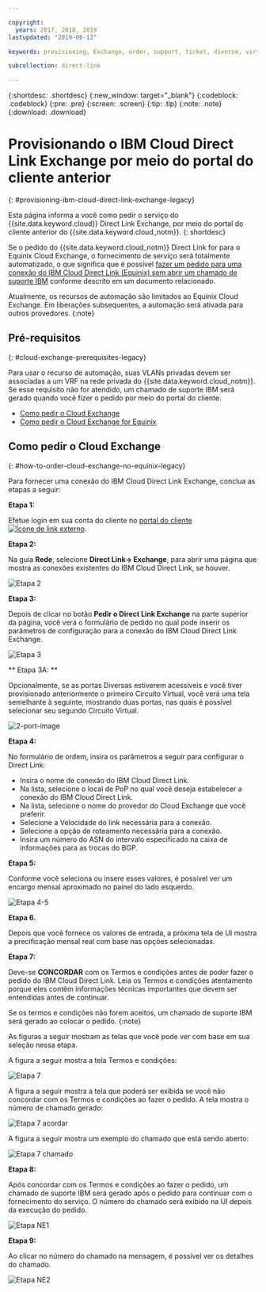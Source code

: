 ```yaml
---

copyright:
  years: 2017, 2018, 2019
lastupdated: "2019-06-12"

keywords: provisioning, Exchange, order, support, ticket, diverse, virtual circuit, parameters, Terms and Conditions, legacy, customer, portal

subcollection: direct-link

---
```


{:shortdesc: .shortdesc}
{:new_window: target="_blank"}
{:codeblock: .codeblock}
{:pre: .pre}
{:screen: .screen}
{:tip: .tip}
{:note: .note}
{:download: .download}

# Provisionando o IBM Cloud Direct Link Exchange por meio do portal do cliente anterior
{: #provisioning-ibm-cloud-direct-link-exchange-legacy}

Esta página informa a você como pedir o serviço do {{site.data.keyword.cloud}} Direct Link Exchange, por meio do portal do cliente anterior do {{site.data.keyword.cloud_notm}}.
{: shortdesc}

Se o pedido do {{site.data.keyword.cloud_notm}} Direct Link for para o Equinix Cloud Exchange, o fornecimento de serviço será totalmente automatizado, o que significa que é possível [fazer um pedido para uma conexão do IBM Cloud Direct Link (Equinix) sem abrir um chamado de suporte IBM](/docs/infrastructure/direct-link?topic=direct-link-provisioning-ibm-cloud-direct-link-exchange-for-equinix-legacy) conforme descrito em um documento relacionado.

Atualmente, os recursos de automação são limitados ao Equinix Cloud Exchange. Em liberações subsequentes, a automação será ativada para outros provedores.
{:note}

## Pré-requisitos
{: #cloud-exchange-prerequisites-legacy}

Para usar o recurso de automação, suas VLANs privadas devem ser associadas a um VRF na rede privada do {{site.data.keyword.cloud_notm}}. Se esse
requisito não for atendido, um chamado de suporte IBM será gerado quando você fizer o pedido por meio do portal do cliente.

 * [Como pedir o Cloud Exchange](#how-to-order-cloud-exchange-no-equinix-legacy)
 * [Como pedir o Cloud Exchange for Equinix](/docs/infrastructure/direct-link?topic=direct-link-provisioning-ibm-cloud-direct-link-exchange-for-equinix-legacy)

## Como pedir o Cloud Exchange
{: #how-to-order-cloud-exchange-no-equinix-legacy}

Para fornecer uma conexão do IBM Cloud Direct Link Exchange, conclua as etapas a seguir:

**Etapa 1:**

Efetue login em sua conta do cliente no [portal do
cliente![Ícone de link externo](../../icons/launch-glyph.svg "Ícone de link externo")](https://control.softlayer.com/).

**Etapa 2:**

Na guia **Rede**, selecione **Direct Link-> Exchange**, para abrir uma página que
mostra as conexões existentes do IBM Cloud Direct Link, se houver.

![Etapa 2](/images/Equinix-Step2.png)

**Etapa 3:**

Depois de clicar no botão **Pedir o Direct Link Exchange** na parte superior da página, você
verá o formulário de pedido no qual pode inserir os parâmetros de configuração para a conexão do IBM Cloud Direct Link
Exchange.

![Etapa 3](/images/Equinix-Step3.png)

** Etapa 3A: **

Opcionalmente, se as portas Diversas estiverem acessíveis e você tiver provisionado anteriormente o primeiro Circuito Virtual, você verá uma tela semelhante à seguinte, mostrando duas portas, nas quais é possível selecionar seu segundo Circuito Virtual.

![2-port-image](/images/exchange-2-ports-image.png)

**Etapa 4:**

No formulário de ordem, insira os parâmetros a seguir para configurar o Direct Link:
  * Insira o nome de conexão do IBM Cloud Direct Link.
  * Na lista, selecione o local de PoP no qual você deseja estabelecer a conexão do IBM Cloud Direct Link.
  * Na lista, selecione o nome do provedor do Cloud Exchange que você preferir.
  * Selecione a Velocidade do link necessária para a conexão.
  * Selecione a opção de roteamento necessária para a conexão.
  * Insira um número do ASN do intervalo especificado na caixa de informações para as trocas do BGP.

**Etapa 5:**

Conforme você seleciona ou insere esses valores, é possível ver um encargo mensal aproximado no painel do lado esquerdo.

![Etapa 4-5](/images/Equinix-Step4-5.png)

**Etapa 6.**

Depois que você fornece os valores de entrada, a próxima tela de UI mostra a precificação mensal real com base nas opções selecionadas.

**Etapa 7:**

Deve-se **CONCORDAR** com os Termos e condições antes de poder fazer o pedido do IBM Cloud Direct Link. Leia os Termos e condições atentamente porque eles contêm informações técnicas importantes que devem ser entendidas antes de continuar. 

Se os termos e condições não forem aceitos, um chamado de suporte IBM será gerado ao colocar o pedido.
{:note}

As figuras a seguir mostram as telas que você pode ver com base em sua seleção nessa etapa.

A figura a seguir mostra a tela Termos e condições:

![Etapa 7](images/Equinix-Step7.png)

A figura a seguir mostra a tela que poderá ser exibida se você não concordar com os Termos e condições ao fazer o pedido. A tela mostra o número de chamado gerado:

![Etapa 7 acordar](/images/Equinix-Step7-NoAgree.png)

A figura a seguir mostra um exemplo do chamado que está sendo aberto:

![Etapa 7 chamado](/images/Equinix-Step7-NoAgree-Ticket.png)

**Etapa 8:**

Após concordar com os Termos e condições ao fazer o pedido, um chamado de suporte IBM será gerado após o pedido para continuar com o fornecimento do serviço. O número do chamado será exibido na UI depois da execução do pedido. 

![Etapa NE1](/images/Non-Equinix-Step1.png)

**Etapa 9:**

Ao clicar no número do chamado na mensagem, é possível ver os detalhes do chamado.

![Etapa NE2](/images/Non-Equinix-Step2.png)
